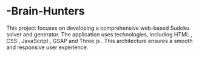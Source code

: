# -Brain-Hunters
This project focuses on developing a comprehensive web-based Sudoku solver and generator. The application uses technologies, including HTML , CSS , JavaScript , GSAP and Three.js . This architecture ensures a smooth and responsive user experience. 
